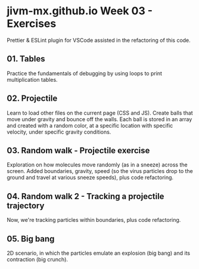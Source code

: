 # jivm-mx.github.io Week 03 - Exercises

Prettier & ESLint plugin for VSCode assisted in the refactoring of this code.

## 01. Tables

Practice the fundamentals of debugging by using loops to print multiplication tables.

## 02. Projectile

Learn to load other files on the current page (CSS and JS). Create balls that move under gravity and bounce off the walls. Each ball is stored in an array and created with a random color, at a specific location with specific velocity, under specific gravity conditions.

## 03. Random walk - Projectile exercise

Exploration on how molecules move randomly (as in a sneeze) across the screen. Added boundaries, gravity, speed (so the virus particles drop to the ground and travel at various sneeze speeds), plus code refactoring.

## 04. Random walk 2 - Tracking a projectile trajectory

Now, we're tracking particles within boundaries, plus code refactoring.

## 05. Big bang

2D scenario, in which the particles emulate an explosion (big bang) and its contraction (big crunch).